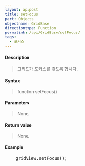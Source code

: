 ```yaml
---
layout: apipost
title: setFocus
part: Objects
objectname: GridBase
directiontype: Function
permalink: /api/GridBase/setFocus/
tags:
  - 포커스
---
```



#### Description

> 그리드가 포커스를 갖도록 합니다.   


#### Syntax

> function setFocus()

#### Parameters

> None.

#### Return value

> None.

#### Example

<pre class="prettyprint">
    gridView.setFocus();
</pre>




